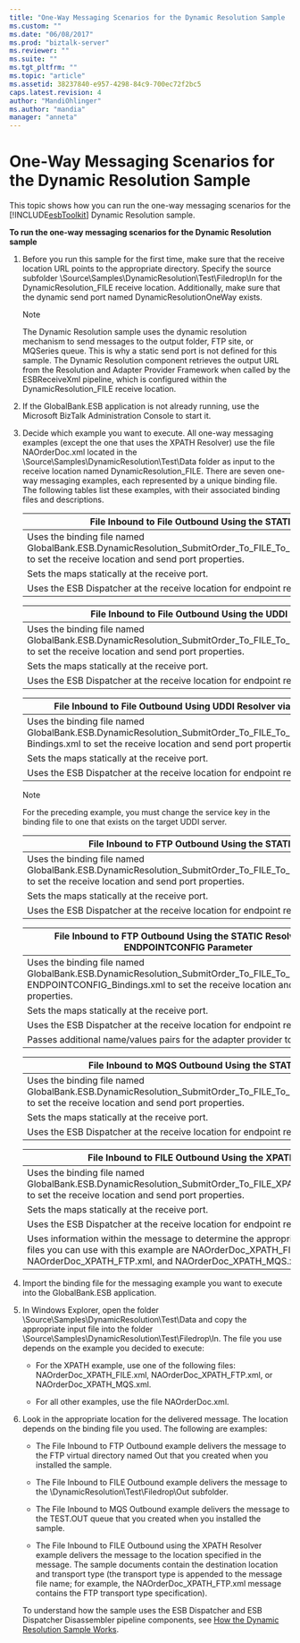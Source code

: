 ```yaml
---
title: "One-Way Messaging Scenarios for the Dynamic Resolution Sample | Microsoft Docs"
ms.custom: ""
ms.date: "06/08/2017"
ms.prod: "biztalk-server"
ms.reviewer: ""
ms.suite: ""
ms.tgt_pltfrm: ""
ms.topic: "article"
ms.assetid: 38237840-e957-4298-84c9-700ec72f2bc5
caps.latest.revision: 4
author: "MandiOhlinger"
ms.author: "mandia"
manager: "anneta"
---
```

# One-Way Messaging Scenarios for the Dynamic Resolution Sample
This topic shows how you can run the one-way messaging scenarios for the [!INCLUDE[esbToolkit](../includes/esbtoolkit-md.md)] Dynamic Resolution sample.  

 **To run the one-way messaging scenarios for the Dynamic Resolution sample**  

1. Before you run this sample for the first time, make sure that the receive location URL points to the appropriate directory. Specify the source subfolder \Source\Samples\DynamicResolution\Test\Filedrop\In for the DynamicResolution_FILE receive location. Additionally, make sure that the dynamic send port named DynamicResolutionOneWay exists.  

   > [!NOTE]
   >  The Dynamic Resolution sample uses the dynamic resolution mechanism to send messages to the output folder, FTP site, or MQSeries queue. This is why a static send port is not defined for this sample. The Dynamic Resolution component retrieves the output URL from the Resolution and Adapter Provider Framework when called by the ESBReceiveXml pipeline, which is configured within the DynamicResolution_FILE receive location.  

2. If the GlobalBank.ESB application is not already running, use the Microsoft BizTalk Administration Console to start it.  

3. Decide which example you want to execute. All one-way messaging examples (except the one that uses the XPATH Resolver) use the file NAOrderDoc.xml located in the \Source\Samples\DynamicResolution\Test\Data folder as input to the receive location named DynamicResolution_FILE. There are seven one-way messaging examples, each represented by a unique binding file. The following tables list these examples, with their associated binding files and descriptions.  

   |File Inbound to File Outbound Using the STATIC Resolver|  
   |-------------------------------------------------------------|  
   |Uses the binding file named GlobalBank.ESB.DynamicResolution_SubmitOrder_To_FILE_To_FILE_STATIC_Bindings.xml to set the receive location and send port properties.|  
   |Sets the maps statically at the receive port.|  
   |Uses the ESB Dispatcher at the receive location for endpoint resolution.|  

   |File Inbound to File Outbound Using the UDDI Resolver|  
   |-----------------------------------------------------------|  
   |Uses the binding file named GlobalBank.ESB.DynamicResolution_SubmitOrder_To_FILE_To_FILE_UDDI_Bindings.xml to set the receive location and send port properties.|  
   |Sets the maps statically at the receive port.|  
   |Uses the ESB Dispatcher at the receive location for endpoint resolution.|  

   |File Inbound to File Outbound Using UDDI Resolver via UDDI Service Key|  
   |----------------------------------------------------------------------------|  
   |Uses the binding file named GlobalBank.ESB.DynamicResolution_SubmitOrder_To_FILE_To_FILE_UDDI_SERVICEKEY_ Bindings.xml to set the receive location and send port properties.|  
   |Sets the maps statically at the receive port.|  
   |Uses the ESB Dispatcher at the receive location for endpoint resolution.|  

   > [!NOTE]
   >  For the preceding example, you must change the service key in the binding file to one that exists on the target UDDI server.  

   |File Inbound to FTP Outbound Using the STATIC Resolver|  
   |------------------------------------------------------------|  
   |Uses the binding file named GlobalBank.ESB.DynamicResolution_SubmitOrder_To_FILE_To_FTP_STATIC_Bindings.xml to set the receive location and send port properties.|  
   |Sets the maps statically at the receive port.|  
   |Uses the ESB Dispatcher at the receive location for endpoint resolution.|  

   |File Inbound to FTP Outbound Using the STATIC Resolver and ENDPOINTCONFIG Parameter|  
   |-----------------------------------------------------------------------------------------|  
   |Uses the binding file named GlobalBank.ESB.DynamicResolution_SubmitOrder_To_FILE_To_FTP_STATIC__ ENDPOINTCONFIG_Bindings.xml to set the receive location and send port properties.|  
   |Sets the maps statically at the receive port.|  
   |Uses the ESB Dispatcher at the receive location for endpoint resolution.|  
   |Passes additional name/values pairs for the adapter provider to set.|  

   |File Inbound to MQS Outbound Using the STATIC Resolver|  
   |------------------------------------------------------------|  
   |Uses the binding file named GlobalBank.ESB.DynamicResolution_SubmitOrder_To_FILE_To_MQS_STATIC_Bindings.xml to set the receive location and send port properties.|  
   |Sets the maps statically at the receive port.|  
   |Uses the ESB Dispatcher at the receive location for endpoint resolution.|  

   |                                                                             File Inbound to FILE Outbound Using the XPATH Resolver                                                                             |
   |----------------------------------------------------------------------------------------------------------------------------------------------------------------------------------------------------------------|
   |                        Uses the binding file named GlobalBank.ESB.DynamicResolution_SubmitOrder_To_FILE_XPATH_STATIC_Bindings.xml to set the receive location and send port properties.                        |
   |                                                                                 Sets the maps statically at the receive port.                                                                                  |
   |                                                                    Uses the ESB Dispatcher at the receive location for endpoint resolution.                                                                    |
   | Uses information within the message to determine the appropriate endpoint. The test files you can use with this example are NAOrderDoc_XPATH_FILE.xml, NAOrderDoc_XPATH_FTP.xml, and NAOrderDoc_XPATH_MQS.xml. |


4. Import the binding file for the messaging example you want to execute into the GlobalBank.ESB application.  

5. In Windows Explorer, open the folder \Source\Samples\DynamicResolution\Test\Data and copy the appropriate input file into the folder \Source\Samples\DynamicResolution\Test\Filedrop\In. The file you use depends on the example you decided to execute:  

   -   For the XPATH example, use one of the following files: NAOrderDoc_XPATH_FILE.xml, NAOrderDoc_XPATH_FTP.xml, or NAOrderDoc_XPATH_MQS.xml.  

   -   For all other examples, use the file NAOrderDoc.xml.  

6. Look in the appropriate location for the delivered message. The location depends on the binding file you used. The following are examples:  

   -   The File Inbound to FTP Outbound example delivers the message to the FTP virtual directory named Out that you created when you installed the sample.  

   -   The File Inbound to FILE Outbound example delivers the message to the \DynamicResolution\Test\Filedrop\Out subfolder.  

   -   The File Inbound to MQS Outbound example delivers the message to the TEST.OUT queue that you created when you installed the sample.  

   -   The File Inbound to FILE Outbound using the XPATH Resolver example delivers the message to the location specified in the message. The sample documents contain the destination location and transport type (the transport type is appended to the message file name; for example, the NAOrderDoc_XPATH_FTP.xml message contains the FTP transport type specification).  

   To understand how the sample uses the ESB Dispatcher and ESB Dispatcher Disassembler pipeline components, see [How the Dynamic Resolution Sample Works](../esb-toolkit/how-the-dynamic-resolution-sample-works.md).